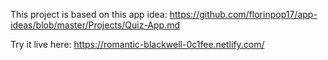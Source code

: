 This project is based on this app idea: https://github.com/florinpop17/app-ideas/blob/master/Projects/Quiz-App.md

Try it live here: https://romantic-blackwell-0c1fee.netlify.com/
